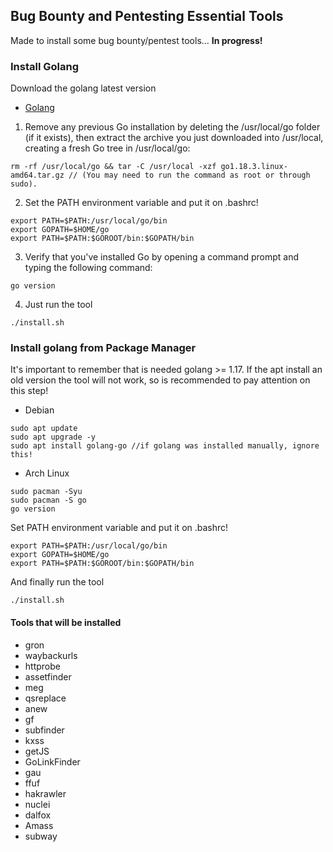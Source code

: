 ## Bug Bounty and Pentesting Essential Tools

Made to install some bug bounty/pentest tools... **In progress!**

### Install Golang 
Download the golang latest version
- [Golang](https://go.dev/doc/install)

1. Remove any previous Go installation by deleting the /usr/local/go folder (if it exists), then extract the archive you just downloaded into /usr/local, creating a fresh Go tree in /usr/local/go: 
```
rm -rf /usr/local/go && tar -C /usr/local -xzf go1.18.3.linux-amd64.tar.gz // (You may need to run the command as root or through sudo).
```
2. Set the PATH environment variable and put it on .bashrc!
```
export PATH=$PATH:/usr/local/go/bin
export GOPATH=$HOME/go
export PATH=$PATH:$GOROOT/bin:$GOPATH/bin
```
3. Verify that you've installed Go by opening a command prompt and typing the following command: 
```
go version
```
4. Just run the tool
```
./install.sh
```
### Install golang from Package Manager

It's important to remember that is needed golang >= 1.17. If the apt install an old version the tool will not work, so is recommended to pay attention on this step!

- Debian
```
sudo apt update
sudo apt upgrade -y
sudo apt install golang-go //if golang was installed manually, ignore this!
```
- Arch Linux
```
sudo pacman -Syu
sudo pacman -S go 
go version 
```
Set PATH environment variable and put it on .bashrc!
```
export PATH=$PATH:/usr/local/go/bin
export GOPATH=$HOME/go
export PATH=$PATH:$GOROOT/bin:$GOPATH/bin
```
And finally run the tool
```
./install.sh
```

#### Tools that will be installed

- gron
- waybackurls
- httprobe
- assetfinder
- meg
- qsreplace
- anew
- gf
- subfinder
- kxss
- getJS
- GoLinkFinder
- gau
- ffuf
- hakrawler
- nuclei
- dalfox
- Amass
- subway
